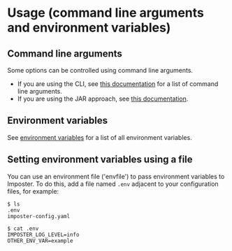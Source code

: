# Usage (command line arguments and environment variables)

## Command line arguments

Some options can be controlled using command line arguments.

- If you are using the CLI, see [this documentation](https://github.com/gatehill/imposter-cli/blob/main/README.md#usage) for a list of command line arguments.
- If you are using the JAR approach, see [this documentation](usage_jar.md).

## Environment variables

See [environment variables](./environment_variables.md) for a list of all environment variables.

## Setting environment variables using a file

You can use an environment file ('envfile') to pass environment variables to Imposter. To do this, add a file named `.env` adjacent to your configuration files, for example:

```
$ ls
.env
imposter-config.yaml

$ cat .env
IMPOSTER_LOG_LEVEL=info
OTHER_ENV_VAR=example
```
